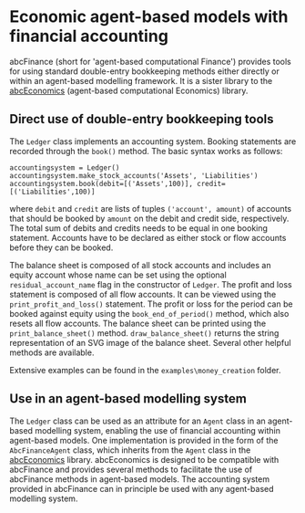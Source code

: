 # Economic agent-based models with financial accounting

abcFinance (short for 'agent-based computational Finance') provides tools for using standard double-entry bookkeeping methods either directly or within an agent-based modelling framework. It is a sister library to the [abcEconomics](https://github.com/AB-CE/abce) (agent-based computational Economics) library.

## Direct use of double-entry bookkeeping tools
The `Ledger` class implements an accounting system. Booking statements are recorded through the `book()` method. The basic syntax works as follows:

    accountingsystem = Ledger()
    accountingsystem.make_stock_accounts('Assets', 'Liabilities')
    accountingsystem.book(debit=[('Assets',100)], credit=[('Liabilities',100)]

where `debit` and `credit` are lists of tuples `('account', amount)` of accounts that should be booked by `amount` on the debit and credit side, respectively. The total sum of debits and credits needs to be equal in one booking statement. Accounts have to be declared as either stock or flow accounts before they can be booked. 

The balance sheet is composed of all stock accounts and includes an equity account whose name can be set using the optional `residual_account_name` flag in the constructor of `Ledger`. The profit and loss statement is composed of all flow accounts. It can be viewed using the `print_profit_and_loss()` statement. The profit or loss for the period can be booked against equity using the `book_end_of_period()` method, which also resets all flow accounts. The balance sheet can be printed using the `print_balance_sheet()` method. `draw_balance_sheet()` returns the string representation of an SVG image of the balance sheet. Several other helpful methods are available.

Extensive examples can be found in the `examples\money_creation` folder.

## Use in an agent-based modelling system

The `Ledger` class can be used as an attribute for an `Agent` class in an agent-based modelling system, enabling the use of financial accounting within agent-based models. One implementation is provided in the form of the `AbcFinanceAgent` class, which inherits from the `Agent` class in the [abcEconomics](https://github.com/AB-CE/abce) library. abcEconomics is designed to be compatible with abcFinance and provides several methods to facilitate the use of abcFinance methods in agent-based models. The accounting system provided in abcFinance can in principle be used with any agent-based modelling system.